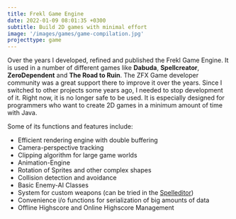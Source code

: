 ```yaml
---
title: Frekl Game Engine
date: 2022-01-09 08:01:35 +0300
subtitle: Build 2D games with minimal effort
image: '/images/games/game-compilation.jpg'
projecttype: game
---
```


Over the years I developed, refined and published the Frekl Game Engine. It is used in a number of different games like **Dabuda**, **Spellcreator**, **ZeroDependent** and **The Road to Ruin**. The ZFX Game developer community was a great support there to improve it over the years. Since I switched to other projects some years ago, I needed to stop development of it. Right now, it is no longer safe to be used. It is especially designed for programmers who want to create 2D games in a minimum amount of time with Java.

Some of its functions and features include:

- Efficient rendering engine with double buffering
- Camera-perspective tracking
- Clipping algorithm for large game worlds
- Animation-Engine
- Rotation of Sprites and other complex shapes
- Collision detection and avoidance
- Basic Enemy-AI Classes
- System for custom weapons (can be tried in the [Spelleditor](/project/game-03-spelleditor))
- Convenience i/o functions for serialization of big amounts of data
- Offline Highscore and Online Highscore Management
